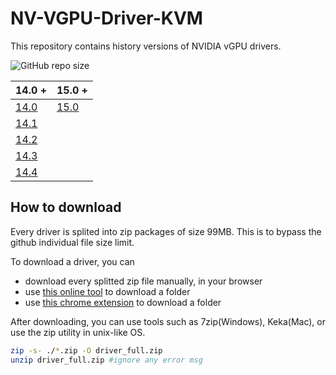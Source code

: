 # NV-VGPU-Driver-KVM
This repository contains history versions of NVIDIA vGPU drivers.

![GitHub repo size](https://img.shields.io/github/repo-size/justin-himself/NV-VGPU-History-Driver)

| 14.0 +                                                                     | 15.0 +                                                                     |
| -------------------------------------------------------------------------- | -------------------------------------------------------------------------- |
| [14.0](https://github.com/justin-himself/NV-VGPU-History-Driver/tree/14.0) | [15.0](https://github.com/justin-himself/NV-VGPU-History-Driver/tree/15.0) |
| [14.1](https://github.com/justin-himself/NV-VGPU-History-Driver/tree/14.1) |                                                                            |
| [14.2](https://github.com/justin-himself/NV-VGPU-History-Driver/tree/14.2) |                                                                            |
| [14.3](https://github.com/justin-himself/NV-VGPU-History-Driver/tree/14.3) |                                                                            |
| [14.4](https://github.com/justin-himself/NV-VGPU-History-Driver/tree/14.4) |                                                                            |




## How to download

Every driver is splited into zip packages of size 99MB. This is to bypass the github individual file size limit.

To download a driver, you can

- download every splitted zip file manually, in your browser
- use [this online tool](https://download-directory.github.io/) to download a folder
- use [this chrome extension](https://chrome.google.com/webstore/detail/gitzip-for-github/ffabmkklhbepgcgfonabamgnfafbdlkn) to download a folder

After downloading, you can use tools such as 7zip(Windows), Keka(Mac), or use the zip utility in unix-like OS.

```bash
zip -s- ./*.zip -O driver_full.zip
unzip driver_full.zip #ignore any error msg
```
